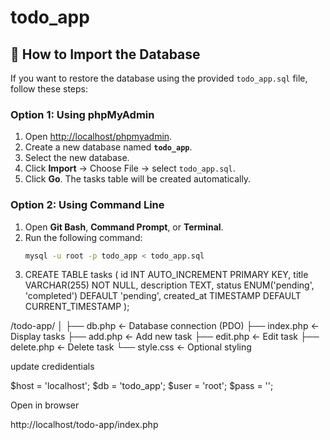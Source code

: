 # todo_app
## 🔄 How to Import the Database

If you want to restore the database using the provided `todo_app.sql` file, follow these steps:

### Option 1: Using phpMyAdmin
1. Open [http://localhost/phpmyadmin](http://localhost/phpmyadmin).
2. Create a new database named **`todo_app`**.
3. Select the new database.
4. Click **Import** → Choose File → select `todo_app.sql`.
5. Click **Go**. The tasks table will be created automatically.

### Option 2: Using Command Line
1. Open **Git Bash**, **Command Prompt**, or **Terminal**.
2. Run the following command:
   ```bash
   mysql -u root -p todo_app < todo_app.sql

3. CREATE TABLE tasks (
    id INT AUTO_INCREMENT PRIMARY KEY,
    title VARCHAR(255) NOT NULL,
    description TEXT,
    status ENUM('pending', 'completed') DEFAULT 'pending',
    created_at TIMESTAMP DEFAULT CURRENT_TIMESTAMP
);
 
 /todo-app/
│
├── db.php              ← Database connection (PDO)
├── index.php           ← Display tasks
├── add.php             ← Add new task
├── edit.php            ← Edit task
├── delete.php          ← Delete task
└── style.css           ← Optional styling

update credidentials

$host = 'localhost';
$db   = 'todo_app';
$user = 'root';
$pass = '';

Open in browser

http://localhost/todo-app/index.php
   